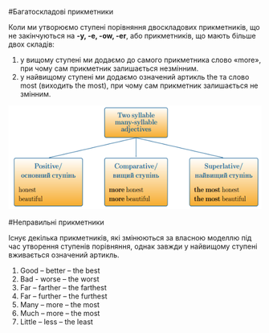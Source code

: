 #Багатоскладовi прикметники

<p>Коли ми утворюємо ступені порівняння двоскладових прикметників, що не закінчуються на <b>-y, -e, -ow, -er</b>, або прикметників, що мають більше двох складів:</p>

<ol>
<li>у вищому ступені ми додаємо до самого прикметника слово «more», при чому сам прикметник залишається незмінним.</li>
<li>у найвищому ступені ми додаємо означений артикль the та слово most (виходить the most), при чому сам прикметник залишається не змінним.</li>
</ol>

<div align="space"><img src="131_p2.png"/></div>

#Неправильні прикметники

<p>Існує декілька прикметників, які змінюються за власною моделлю під час утворення ступенів порівняння, однак завжди у найвищому ступені вживається означений артикль.</p>

<ol>
<li>Good – better – the best</li>
<li>Bad - worse – the worst</li>
<li>Far – farther – the farthest</li>
<li>Far – further – the furthest</li>
<li>Many – more – the most</li>
<li>Much – more – the most</li>
<li>Little – less – the least</li>
</ol>